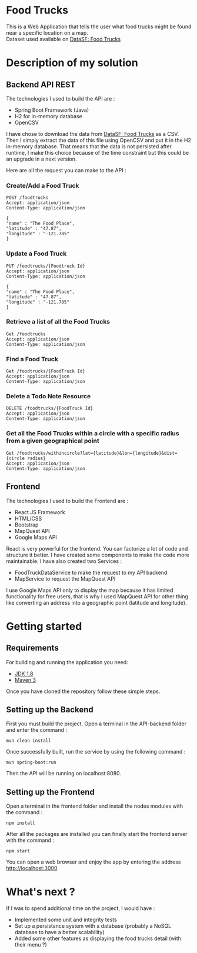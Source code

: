 # Food Trucks


This is a Web Application that tells the user what food trucks might be found near a specific location on a map.</br>
Dataset used available on [DataSF: Food Trucks](https://data.sfgov.org/Economy-and-Community/Mobile-Food-Facility-Permit/rqzj-sfat)

# Description of my solution
## Backend API REST

The technologies I used to build the API are :
- Spring Boot Framework (Java)
- H2 for in-memory database
- OpenCSV

I have chose to download the data from [DataSF: Food Trucks](https://data.sfgov.org/Economy-and-Community/Mobile-Food-Facility-Permit/rqzj-sfat) as a CSV. Then I simply extract the data of this file using OpenCSV and put it in the H2 in-memory database. That means that the data is not persisted after runtime, I make this choice because of the time constraint but this could be an upgrade in a next version.

Here are all the request you can make to the API :

### Create/Add a Food Truck 
```
POST /foodtrucks
Accept: application/json
Content-Type: application/json

{
"name" : "The Food Place",
"latitude" : "47.87",
"longitude" : "-121.785"
}

```

### Update a Food Truck 
```
PUT /foodtrucks/{Foodtruck Id}
Accept: application/json
Content-Type: application/json

{
"name" : "The Food Place",
"latitude" : "47.87",
"longitude" : "-121.785"
}

```

### Retrieve a list of all the Food Trucks
```
Get /foodtrucks
Accept: application/json
Content-Type: application/json

```

### Find a Food Truck
```
Get /foodtrucks/{FoodTruck Id}
Accept: application/json
Content-Type: application/json
```

### Delete a Todo Note Resource
```
DELETE /foodtrucks/{FoodTruck Id}
Accept: application/json
Content-Type: application/json
```

### Get all the Food Trucks within a circle with a specific radius from a given geographical point
```
Get /foodtrucks/withincircle?lat={latitude}&lon={longitude}&dist={circle radius}
Accept: application/json
Content-Type: application/json
```

## Frontend

The technologies I used to build the Frontend are :
- React JS Framework
- HTML/CSS
- Bootstrap
- MapQuest API
- Google Maps API

React is very powerful for the frontend. You can factorize a lot of code and structure it better.
I have created some components to make the code more maintainable. I have also created two Services :
- FoodTruckDataService to make the request to my API backend
- MapService to request the MapQuest API 

I use Google Maps API only to display the map because it has limited functionality for free users, that is why I used MapQuest API for other thing like converting an address into a geographic point (latitude and longitude).


# Getting started
## Requirements

For building and running the application you need:

- [JDK 1.8](http://www.oracle.com/technetwork/java/javase/downloads/jdk8-downloads-2133151.html)
- [Maven 3](https://maven.apache.org)

Once you have cloned the repository follow these simple steps.

## Setting up the Backend

First you must build the project. Open a terminal in the API-backend folder and enter the command :

`mvn clean install`

Once successfully built, run the service by using the following command :

`mvn spring-boot:run`

Then the API will be running on localhost:8080.

## Setting up the Frontend

Open a terminal in the frontend folder and install the nodes modules with the command :

`npm install`

After all the packages are installed you can finally start the frontend server with the command :

`npm start`

You can open a web browser and enjoy the app by entering the address [http://localhost:3000](http://localhost:3000)

# What's next ?

If I was to spend additional time on the project, I would have :
- Implemented some unit and integrity tests
- Set up a persistance system with a database (probably a NoSQL database to have a better scalability)
- Added some other features as displaying the food trucks detail (with their menu ?)
